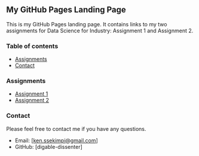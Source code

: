 ## My GitHub Pages Landing Page

This is my GitHub Pages landing page. It contains links to my two assignments for Data Science for Industry: Assignment 1 and Assignment 2.

### Table of contents

* [Assignments](#assignments)
* [Contact](#contact)

### Assignments

* [Assignment 1](assignment-1.html)
* [Assignment 2](assignment-2.html)

### Contact

Please feel free to contact me if you have any questions.

* Email: [ken.ssekimpi@gmail.com]
* GitHub: [digable-dissenter]